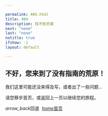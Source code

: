 ```yaml
---

permalink: 404.html
title: 404
description: 找不到页面
next: "none"
last: "none"
notitle: true
ifshow: -1
layout: default

---
```


## 不好，您来到了没有指南的荒原！

我们这里可能还没来得及写，或者出了一些问题...

请您移步首页，或返回上一页以继续您的旅程。

<a class="btn red darken-4 white-text navbtn left" id="last" onclick="history.back(-1)" style="margin-right: 5px !important"><i class="material-icons left" style="line-height: inherit !important;">arrow_back</i>回退</a>
<a href="/" class="btn red darken-4 white-text navbtn"><i class="material-icons left" style="line-height: inherit !important">home</i>首页</a>


